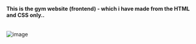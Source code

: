 <strong> This is the gym website (frontend) - which i have made from the HTML and CSS only.. </strong>
<br> <br> <br>
![image](https://github.com/user-attachments/assets/9d443239-da86-4098-a6d5-b0c1571f3cda)
